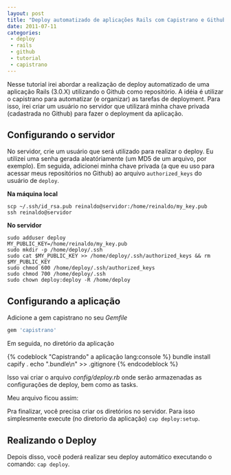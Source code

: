 ```yaml
---
layout: post
title: "Deploy automatizado de aplicações Rails com Capistrano e Github"
date: 2011-07-11
categories:
 - deploy
 - rails
 - github
 - tutorial
 - capistrano
---
```


Nesse tutorial irei abordar a realização de deploy automatizado de uma aplicação Rails (3.0.X) utilizando o Github como repositório. A idéia é utilizar o capistrano para automatizar (e organizar) as tarefas de deployment. Para isso, irei criar um usuário no servidor que utilizará minha chave privada (cadastrada no Github) para fazer o deployment da aplicação.

## Configurando o servidor

No servidor, crie um usuário que será utilizado para realizar o deploy. Eu utilizei uma senha gerada aleatóriamente (um MD5 de um arquivo, por exemplo). Em seguida, adicionei minha chave privada (a que eu uso para acessar meus repositórios no Github) ao arquivo `authorized_keys` do usuário de `deploy`.

**Na máquina local**  

```console
scp ~/.ssh/id_rsa.pub reinaldo@servidor:/home/reinaldo/my_key.pub
ssh reinaldo@servidor
```

**No servidor**

```console
sudo adduser deploy
MY_PUBLIC_KEY=/home/reinaldo/my_key.pub
sudo mkdir -p /home/deploy/.ssh
sudo cat $MY_PUBLIC_KEY >> /home/deploy/.ssh/authorized_keys && rm $MY_PUBLIC_KEY
sudo chmod 600 /home/deploy/.ssh/authorized_keys
sudo chmod 700 /home/deploy/.ssh
sudo chown deploy:deploy -R /home/deploy
```

## Configurando a aplicação

Adicione a gem capistrano no seu *Gemfile*

```ruby
gem 'capistrano'
```

Em seguida, no diretório da aplicação

{% codeblock "Capistrando" a aplicação lang:console %}
bundle install
capify .
echo ".bundle\n" >> .gitignore
{% endcodeblock %}


Isso vai criar o arquivo *config/deploy.rb* onde serão armazenadas as configurações de deploy, bem como as tasks.

Meu arquivo ficou assim:
<script src="https://gist.github.com/1076956.js"> </script>

Pra finalizar, você precisa criar os diretórios no servidor. Para isso simplesmente execute (no diretorio da aplicação) `cap deploy:setup`.

## Realizando o Deploy

Depois disso, você poderá realizar seu deploy automático executando o comando: `cap deploy`.
